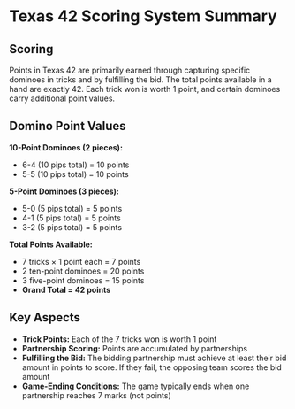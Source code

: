 # Texas 42 Scoring System Summary

## Scoring
Points in Texas 42 are primarily earned through capturing specific dominoes in tricks and by fulfilling the bid. The total points available in a hand are exactly 42. Each trick won is worth 1 point, and certain dominoes carry additional point values.

## Domino Point Values
**10-Point Dominoes (2 pieces):**
- 6-4 (10 pips total) = 10 points
- 5-5 (10 pips total) = 10 points

**5-Point Dominoes (3 pieces):**
- 5-0 (5 pips total) = 5 points
- 4-1 (5 pips total) = 5 points
- 3-2 (5 pips total) = 5 points

**Total Points Available:**
- 7 tricks × 1 point each = 7 points
- 2 ten-point dominoes = 20 points
- 3 five-point dominoes = 15 points
- **Grand Total = 42 points**

## Key Aspects
- **Trick Points:** Each of the 7 tricks won is worth 1 point
- **Partnership Scoring:** Points are accumulated by partnerships
- **Fulfilling the Bid:** The bidding partnership must achieve at least their bid amount in points to score. If they fail, the opposing team scores the bid amount
- **Game-Ending Conditions:** The game typically ends when one partnership reaches 7 marks (not points)
